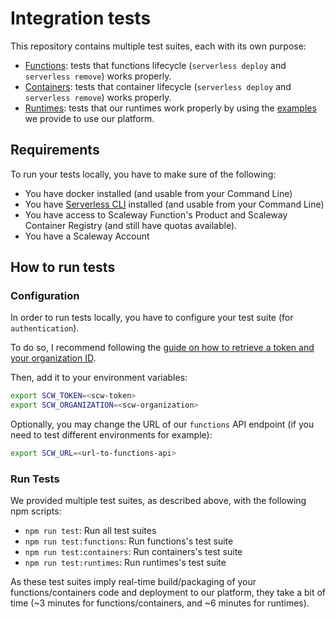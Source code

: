 # Integration tests

This repository contains multiple test suites, each with its own purpose:
- [Functions](): tests that functions lifecycle (`serverless deploy` and `serverless remove`) works properly.
- [Containers](): tests that container lifecycle (`serverless deploy` and `serverless remove`) works properly.
- [Runtimes](): tests that our runtimes work properly by using the [examples]() we provide to use our platform.

## Requirements

To run your tests locally, you have to make sure of the following:
- You have docker installed (and usable from your Command Line)
- You have [Serverless CLI](https://github.com/serverless/serverless) installed (and usable from your Command Line)
- You have access to Scaleway Function's Product and Scaleway Container Registry (and still have quotas available).
- You have a Scaleway Account

## How to run tests

### Configuration

In order to run tests locally, you have to configure your test suite (for `authentication`).

To do so, I recommend following the [guide on how to retrieve a token and your organization ID](https://github.com/scaleway/serverless-scaleway-functions/blob/master/docs/README.md).

Then, add it to your environment variables:
```bash
export SCW_TOKEN=<scw-token>
export SCW_ORGANIZATION=<scw-organization>
```

Optionally, you may change the URL of our `functions` API endpoint (if you need to test different environments for example):
```bash
export SCW_URL=<url-to-functions-api>
```

### Run Tests

We provided multiple test suites, as described above, with the following npm scripts:
- `npm run test`: Run all test suites
- `npm run test:functions`: Run functions's test suite
- `npm run test:containers`: Run containers's test suite
- `npm run test:runtimes`: Run runtimes's test suite

As these test suites imply real-time build/packaging of your functions/containers code and deployment to our platform, they take a bit of time (~3 minutes for functions/containers, and ~6 minutes for runtimes).

